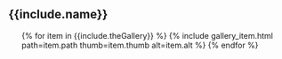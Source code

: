 <h2>{{include.name}}</h2>

<ul class="list-gallery">
	{% for item in {{include.theGallery}} %}
		{% include gallery_item.html path=item.path thumb=item.thumb alt=item.alt %}
	{% endfor %}		
</ul>

